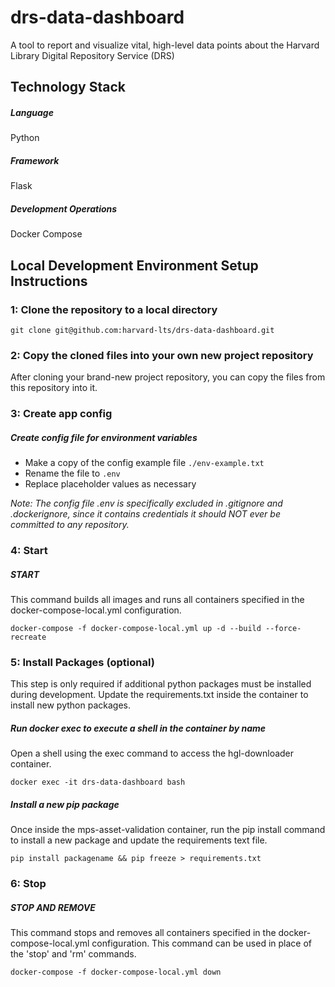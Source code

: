 # drs-data-dashboard
A tool to report and visualize vital, high-level data points about the Harvard Library Digital Repository Service (DRS)

## Technology Stack
##### Language
Python

##### Framework
Flask

##### Development Operations
Docker Compose

## Local Development Environment Setup Instructions

### 1: Clone the repository to a local directory
```git clone git@github.com:harvard-lts/drs-data-dashboard.git```

### 2: Copy the cloned files into your own new project repository

After cloning your brand-new project repository, you can copy the files from this repository into it.

### 3: Create app config

##### Create config file for environment variables
- Make a copy of the config example file `./env-example.txt`
- Rename the file to `.env`
- Replace placeholder values as necessary

*Note: The config file .env is specifically excluded in .gitignore and .dockerignore, since it contains credentials it should NOT ever be committed to any repository.*

### 4: Start

##### START

This command builds all images and runs all containers specified in the docker-compose-local.yml configuration.

```
docker-compose -f docker-compose-local.yml up -d --build --force-recreate
```

### 5: Install Packages (optional)
This step is only required if additional python packages must be installed during development. Update the requirements.txt inside the container to install new python packages.

##### Run docker exec to execute a shell in the container by name

Open a shell using the exec command to access the hgl-downloader container.

```
docker exec -it drs-data-dashboard bash
```

##### Install a new pip package

Once inside the mps-asset-validation container, run the pip install command to install a new package and update the requirements text file.

```
pip install packagename && pip freeze > requirements.txt
```

### 6: Stop

##### STOP AND REMOVE

This command stops and removes all containers specified in the docker-compose-local.yml configuration. This command can be used in place of the 'stop' and 'rm' commands.

```
docker-compose -f docker-compose-local.yml down
```


